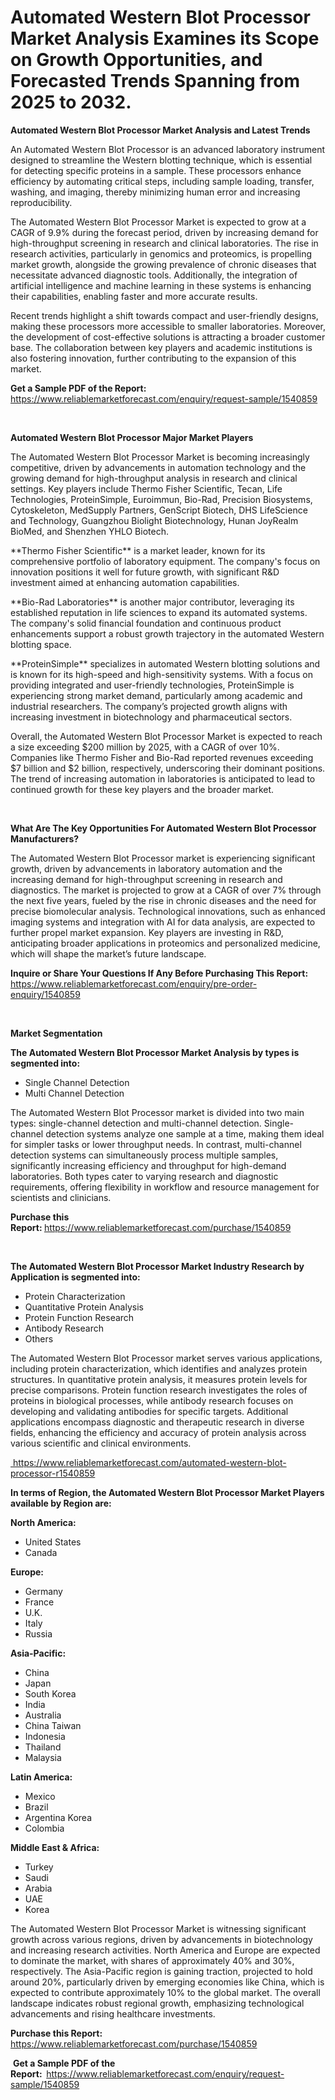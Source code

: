 <p><h1>Automated Western Blot Processor Market Analysis Examines its Scope on Growth Opportunities, and Forecasted Trends Spanning from 2025 to 2032.</h1></p><p><strong>Automated Western Blot Processor Market Analysis and Latest Trends</strong></p>
<p><p>An Automated Western Blot Processor is an advanced laboratory instrument designed to streamline the Western blotting technique, which is essential for detecting specific proteins in a sample. These processors enhance efficiency by automating critical steps, including sample loading, transfer, washing, and imaging, thereby minimizing human error and increasing reproducibility.</p><p>The Automated Western Blot Processor Market is expected to grow at a CAGR of 9.9% during the forecast period, driven by increasing demand for high-throughput screening in research and clinical laboratories. The rise in research activities, particularly in genomics and proteomics, is propelling market growth, alongside the growing prevalence of chronic diseases that necessitate advanced diagnostic tools. Additionally, the integration of artificial intelligence and machine learning in these systems is enhancing their capabilities, enabling faster and more accurate results.</p><p>Recent trends highlight a shift towards compact and user-friendly designs, making these processors more accessible to smaller laboratories. Moreover, the development of cost-effective solutions is attracting a broader customer base. The collaboration between key players and academic institutions is also fostering innovation, further contributing to the expansion of this market.</p></p>
<p><strong>Get a Sample PDF of the Report:&nbsp;</strong> <a href="https://www.reliablemarketforecast.com/enquiry/request-sample/1540859?utm_campaign=2778&utm_medium=2&utm_source=Github&utm_content=ia&utm_term=13042025&utm_id=automated-western-blot-processor">https://www.reliablemarketforecast.com/enquiry/request-sample/1540859</a></p>
<p>&nbsp;</p>
<p><strong>Automated Western Blot Processor Major Market Players</strong></p>
<p><p>The Automated Western Blot Processor Market is becoming increasingly competitive, driven by advancements in automation technology and the growing demand for high-throughput analysis in research and clinical settings. Key players include Thermo Fisher Scientific, Tecan, Life Technologies, ProteinSimple, Euroimmun, Bio-Rad, Precision Biosystems, Cytoskeleton, MedSupply Partners, GenScript Biotech, DHS LifeScience and Technology, Guangzhou Biolight Biotechnology, Hunan JoyRealm BioMed, and Shenzhen YHLO Biotech.</p><p>**Thermo Fisher Scientific** is a market leader, known for its comprehensive portfolio of laboratory equipment. The company's focus on innovation positions it well for future growth, with significant R&D investment aimed at enhancing automation capabilities.</p><p>**Bio-Rad Laboratories** is another major contributor, leveraging its established reputation in life sciences to expand its automated systems. The company's solid financial foundation and continuous product enhancements support a robust growth trajectory in the automated Western blotting space.</p><p>**ProteinSimple** specializes in automated Western blotting solutions and is known for its high-speed and high-sensitivity systems. With a focus on providing integrated and user-friendly technologies, ProteinSimple is experiencing strong market demand, particularly among academic and industrial researchers. The company’s projected growth aligns with increasing investment in biotechnology and pharmaceutical sectors.</p><p>Overall, the Automated Western Blot Processor Market is expected to reach a size exceeding $200 million by 2025, with a CAGR of over 10%. Companies like Thermo Fisher and Bio-Rad reported revenues exceeding $7 billion and $2 billion, respectively, underscoring their dominant positions. The trend of increasing automation in laboratories is anticipated to lead to continued growth for these key players and the broader market.</p></p>
<p>&nbsp;</p>
<p><strong>What Are The Key Opportunities For Automated Western Blot Processor Manufacturers?</strong></p>
<p><p>The Automated Western Blot Processor market is experiencing significant growth, driven by advancements in laboratory automation and the increasing demand for high-throughput screening in research and diagnostics. The market is projected to grow at a CAGR of over 7% through the next five years, fueled by the rise in chronic diseases and the need for precise biomolecular analysis. Technological innovations, such as enhanced imaging systems and integration with AI for data analysis, are expected to further propel market expansion. Key players are investing in R&D, anticipating broader applications in proteomics and personalized medicine, which will shape the market’s future landscape.</p></p>
<p><strong>Inquire or Share Your Questions If Any Before Purchasing This Report:</strong> <a href="https://www.reliablemarketforecast.com/enquiry/pre-order-enquiry/1540859?utm_campaign=2778&utm_medium=2&utm_source=Github&utm_content=ia&utm_term=13042025&utm_id=automated-western-blot-processor">https://www.reliablemarketforecast.com/enquiry/pre-order-enquiry/1540859</a></p>
<p>&nbsp;</p>
<p><strong>Market Segmentation</strong></p>
<p><strong>The Automated Western Blot Processor Market Analysis by types is segmented into:</strong></p>
<p><ul><li>Single Channel Detection</li><li>Multi Channel Detection</li></ul></p>
<p><p>The Automated Western Blot Processor market is divided into two main types: single-channel detection and multi-channel detection. Single-channel detection systems analyze one sample at a time, making them ideal for simpler tasks or lower throughput needs. In contrast, multi-channel detection systems can simultaneously process multiple samples, significantly increasing efficiency and throughput for high-demand laboratories. Both types cater to varying research and diagnostic requirements, offering flexibility in workflow and resource management for scientists and clinicians.</p></p>
<p><strong>Purchase this Report:&nbsp;</strong><a href="https://www.reliablemarketforecast.com/purchase/1540859?utm_campaign=2778&utm_medium=2&utm_source=Github&utm_content=ia&utm_term=13042025&utm_id=automated-western-blot-processor">https://www.reliablemarketforecast.com/purchase/1540859</a></p>
<p>&nbsp;</p>
<p><strong>The Automated Western Blot Processor Market Industry Research by Application is segmented into:</strong></p>
<p><ul><li>Protein Characterization</li><li>Quantitative Protein Analysis</li><li>Protein Function Research</li><li>Antibody Research</li><li>Others</li></ul></p>
<p><p>The Automated Western Blot Processor market serves various applications, including protein characterization, which identifies and analyzes protein structures. In quantitative protein analysis, it measures protein levels for precise comparisons. Protein function research investigates the roles of proteins in biological processes, while antibody research focuses on developing and validating antibodies for specific targets. Additional applications encompass diagnostic and therapeutic research in diverse fields, enhancing the efficiency and accuracy of protein analysis across various scientific and clinical environments.</p></p>
<p><a href="https://www.reliablemarketforecast.com/automated-western-blot-processor-r1540859?utm_campaign=2778&utm_medium=2&utm_source=Github&utm_content=ia&utm_term=13042025&utm_id=automated-western-blot-processor">&nbsp;https://www.reliablemarketforecast.com/automated-western-blot-processor-r1540859</a></p>
<p><strong>In terms of Region, the Automated Western Blot Processor Market Players available by Region are:</strong></p>
<p>
    <p> <strong> North America: </strong>
        <ul>
            <li>United States</li>
            <li>Canada</li>
        </ul>
        </p> 
    <p> <strong> Europe: </strong>
        <ul>
            <li>Germany</li>
            <li>France</li>
            <li>U.K.</li>
            <li>Italy</li>
            <li>Russia</li>
        </ul>
        </p> 
    <p> <strong> Asia-Pacific: </strong>
        <ul>
            <li>China</li>
            <li>Japan</li>
            <li>South Korea</li>
            <li>India</li>
            <li>Australia</li>
            <li>China Taiwan</li>
            <li>Indonesia</li>
            <li>Thailand</li>
            <li>Malaysia</li>
        </ul>
        </p> 
    <p> <strong> Latin America: </strong>
        <ul>
            <li>Mexico</li>
            <li>Brazil</li>
            <li>Argentina Korea</li>
            <li>Colombia</li>
        </ul>
        </p> 
    <p> <strong> Middle East & Africa: </strong>
        <ul>
            <li>Turkey</li>
            <li>Saudi</li>
            <li>Arabia</li>
            <li>UAE</li>
            <li>Korea</li>
        </ul>
    </p>
    </p>
<p><p>The Automated Western Blot Processor Market is witnessing significant growth across various regions, driven by advancements in biotechnology and increasing research activities. North America and Europe are expected to dominate the market, with shares of approximately 40% and 30%, respectively. The Asia-Pacific region is gaining traction, projected to hold around 20%, particularly driven by emerging economies like China, which is expected to contribute approximately 10% to the global market. The overall landscape indicates robust regional growth, emphasizing technological advancements and rising healthcare investments.</p></p>
<p><strong>Purchase this Report: </strong><a href="https://www.reliablemarketforecast.com/purchase/1540859?utm_campaign=2778&utm_medium=2&utm_source=Github&utm_content=ia&utm_term=13042025&utm_id=automated-western-blot-processor">https://www.reliablemarketforecast.com/purchase/1540859</a></p>
<p>&nbsp;<strong>Get a Sample PDF of the Report:&nbsp;&nbsp;</strong><a href="https://www.reliablemarketforecast.com/enquiry/request-sample/1540859?utm_campaign=2778&utm_medium=2&utm_source=Github&utm_content=ia&utm_term=13042025&utm_id=automated-western-blot-processor">https://www.reliablemarketforecast.com/enquiry/request-sample/1540859</a></p>
<p><strong></strong></p>
<p><p></p><p></p><p></p></p>